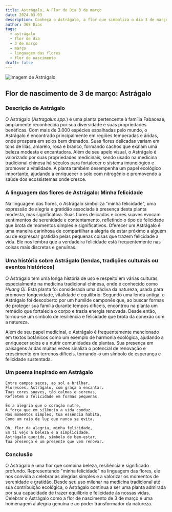 ```yaml
---
title: Astrágalo, A Flor do Dia 3 de março
date: 2024-03-03
description: Conheça o Astrágalo, a flor que simboliza o dia 3 de março e seu significado 'Minha felicidade'. Explore a beleza e o simbolismo desta flor encantadora.
author: 365 Dias
tags:
  - astrágalo
  - flor do dia
  - 3 de março
  - março
  - linguagem das flores
  - flor do nascimento
draft: false
---
```


![Imagem de Astrágalo](https://cdn.pixabay.com/photo/2020/05/31/17/13/astragalus-5243367_640.jpg#center)



## Flor de nascimento de 3 de março: Astrágalo

### Descrição de Astrágalo

O Astrágalo (_Astragalus spp._) é uma planta pertencente à família Fabaceae, amplamente reconhecida por sua diversidade e suas propriedades benéficas. Com mais de 3.000 espécies espalhadas pelo mundo, o Astrágalo é encontrado principalmente em regiões temperadas e áridas, onde prospera em solos bem drenados. Suas flores delicadas variam em tons de lilás, amarelo, rosa e branco, formando cachos que exalam uma beleza modesta e encantadora. Além de seu apelo visual, o Astrágalo é valorizado por suas propriedades medicinais, sendo usado na medicina tradicional chinesa há séculos para fortalecer o sistema imunológico e promover a vitalidade. A planta também desempenha um papel ecológico importante, ajudando a enriquecer o solo com nitrogênio e promovendo a saúde dos ecossistemas onde cresce.

### A linguagem das flores de Astrágalo: Minha felicidade

Na linguagem das flores, o Astrágalo simboliza "minha felicidade", uma expressão de alegria e gratidão associada à presença desta planta modesta, mas significativa. Suas flores delicadas e cores suaves evocam sentimentos de serenidade e contentamento, refletindo o tipo de felicidade que brota de momentos simples e significativos. Oferecer um Astrágalo é uma maneira carinhosa de compartilhar a alegria de estar próximo a alguém ou de expressar gratidão pelas pequenas coisas que trazem felicidade à vida. Ele nos lembra que a verdadeira felicidade está frequentemente nas coisas mais discretas e genuínas.

### Uma história sobre Astrágalo (lendas, tradições culturais ou eventos históricos)

O Astrágalo tem uma longa história de uso e respeito em várias culturas, especialmente na medicina tradicional chinesa, onde é conhecido como _Huang Qi_. Esta planta foi considerada uma dádiva da natureza, usada para promover longevidade, vitalidade e equilíbrio. Segundo uma lenda antiga, o Astrágalo foi descoberto por um humilde camponês que, ao buscar formas de proteger sua família durante tempos difíceis, encontrou na planta um remédio que fortalecia o corpo e trazia energia renovada. Desde então, tornou-se um símbolo de resiliência e felicidade que brota da conexão com a natureza.

Além de seu papel medicinal, o Astrágalo é frequentemente mencionado em textos botânicos como um exemplo de harmonia ecológica, ajudando a enriquecer solos e a nutrir comunidades de plantas. Sua presença em paisagens áridas muitas vezes sinaliza o potencial de renovação e crescimento em terrenos difíceis, tornando-o um símbolo de esperança e felicidade sustentada.

### Um poema inspirado em Astrágalo

```
Entre campos secos, ao sol a brilhar,  
Floresces, Astrágalo, com graça a encantar.  
Tuas cores suaves, tão calmas e serenas,  
Refletem a felicidade em formas pequenas.  

És a alegria que o coração nutre,  
A força que em silêncio a vida conduz.  
Nos momentos simples, tua essência habita,  
Como um raio de luz que nunca se evita.  

Oh, flor da alegria, minha felicidade,  
Em ti vejo a beleza e a simplicidade.  
Astrágalo querido, símbolo de bem-estar,  
Tua presença é um presente que vem renovar.
```

### Conclusão

O Astrágalo é uma flor que combina beleza, resiliência e significado profundo. Representando "minha felicidade" na linguagem das flores, ele nos convida a celebrar as alegrias simples e a valorizar os momentos de serenidade e gratidão. Desde seu uso milenar na medicina tradicional até sua contribuição ecológica, o Astrágalo continua a ser uma planta admirada por sua capacidade de trazer equilíbrio e felicidade às nossas vidas. Celebrar o Astrágalo como a flor de nascimento de 3 de março é uma homenagem à alegria genuína e ao poder transformador da natureza.
